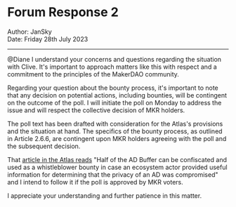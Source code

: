 # Forum Response 2

Author: JanSky  
Date: Friday 28th July 2023

---

@Diane I understand your concerns and questions regarding the situation with Clive. It's important to approach matters like this with respect and a commitment to the principles of the MakerDAO community.

Regarding your question about the bounty process, it's important to note that any decision on potential actions, including bounties, will be contingent on the outcome of the poll. I will initiate the poll on Monday to address the issue and will respect the collective decision of MKR holders.

The poll text has been drafted with consideration for the Atlas's provisions and the situation at hand. The specifics of the bounty process, as outlined in Article 2.6.6, are contingent upon MKR holders agreeing with the poll and the subsequent decision.

That [article in the Atlas reads](https://mips.makerdao.com/mips/details/MIP101#2-6-6-aligned-delegate-privacy) "Half of the AD Buffer can be confiscated and used as a whistleblower bounty in case an ecosystem actor provided useful information for determining that the privacy of an AD was compromised" and I intend to follow it if the poll is approved by MKR voters.

I appreciate your understanding and further patience in this matter.

